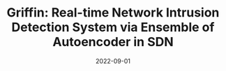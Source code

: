 ---
title: "Griffin: Real-time Network Intrusion Detection System via Ensemble of Autoencoder in SDN"
collection: publications
permalink: publications/Griffin_Real-time_Network_Intrusion_Detection_System_via_Ensemble_of_Autoencoder_in_SDN.pdf
category: 'network security, SDN security'
date: 2022-09-01
venue: 'IEEE Transactions on Network and Service Management (TNSM)'
citation: 'L. Yang, Y. Song, S. Gao, A. Hu, B. Xiao, “Griffin: Real-time Network Intrusion Detection System via Ensemble of Autoencoder in SDN”, in <i>IEEE Transactions on Network and Service Management (TNSM)</i>, Vol. 19, No. 3, Sept. 2022.'
citebib: publications/Griffin_Real-time_Network_Intrusion_Detection_System_via_Ensemble_of_Autoencoder_in_SDN.html
---